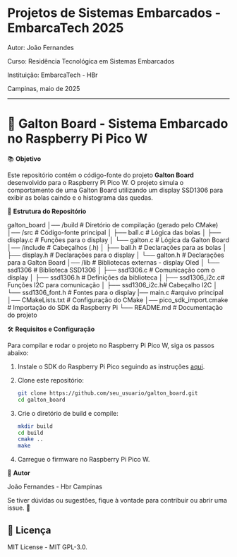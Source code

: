 
# Projetos de Sistemas Embarcados - EmbarcaTech 2025

Autor: João Fernandes

Curso: Residência Tecnológica em Sistemas Embarcados

Instituição: EmbarcaTech - HBr

Campinas, maio de 2025

---

# 🚀 Galton Board - Sistema Embarcado no Raspberry Pi Pico W

📚 **Objetivo**

Este repositório contém o código-fonte do projeto **Galton Board** desenvolvido para o Raspberry Pi Pico W. O projeto simula o comportamento de uma Galton Board utilizando um display SSD1306 para exibir as bolas caindo e o histograma das quedas.

📂 **Estrutura do Repositório**

galton_board
│── /build # Diretório de compilação (gerado pelo CMake)
│── /src # Código-fonte principal
│ ├── ball.c # Lógica das bolas
│ ├── display.c # Funções para o display
│ └── galton.c # Lógica da Galton Board
│── /include # Cabeçalhos (.h)
│ ├── ball.h # Declarações para as bolas
│ ├── display.h # Declarações para o display
│ └── galton.h # Declarações para a Galton Board
│── /lib # Bibliotecas externas - display Oled
│ └── ssd1306 # Biblioteca SSD1306
│ ├── ssd1306.c # Comunicação com o display
│ ├── ssd1306.h # Definições da biblioteca
│ ├── ssd1306_i2c.c# Funções I2C para comunicação
│ ├── ssd1306_i2c.h# Cabeçalho I2C
│ └── ssd1306_font.h # Fontes para o display
|── main.c #arquivo principal
│── CMakeLists.txt # Configuração do CMake
│── pico_sdk_import.cmake # Importação do SDK da Raspberry Pi
└── README.md # Documentação do projeto


🛠️ **Requisitos e Configuração**

Para compilar e rodar o projeto no Raspberry Pi Pico W, siga os passos abaixo:

1. Instale o SDK do Raspberry Pi Pico seguindo as instruções [aqui](https://www.raspberrypi.org/documentation/rp2040/getting-started/).
2. Clone este repositório:

    ```bash
    git clone https://github.com/seu_usuario/galton_board.git
    cd galton_board
    ```

3. Crie o diretório de build e compile:

    ```bash
    mkdir build
    cd build
    cmake ..
    make
    ```

4. Carregue o firmware no Raspberry Pi Pico W.

👤 **Autor**

João Fernandes - Hbr Campinas

Se tiver dúvidas ou sugestões, fique à vontade para contribuir ou abrir uma issue. 🚀

## 📜 Licença
MIT License - MIT GPL-3.0.

